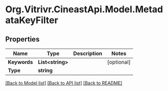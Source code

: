 
# Org.Vitrivr.CineastApi.Model.MetadataKeyFilter

## Properties

Name | Type | Description | Notes
------------ | ------------- | ------------- | -------------
**Keywords** | **List&lt;string&gt;** |  | [optional] 
**Type** | **string** |  | 

[[Back to Model list]](../README.md#documentation-for-models)
[[Back to API list]](../README.md#documentation-for-api-endpoints)
[[Back to README]](../README.md)

